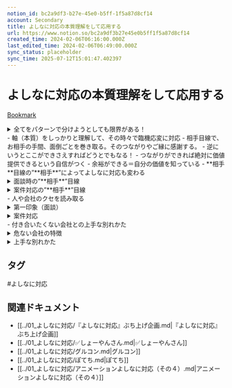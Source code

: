 ```yaml
---
notion_id: bc2a9df3-b27e-45e0-b5ff-1f5a87d8cf14
account: Secondary
title: よしなに対応の本質理解をして応用する
url: https://www.notion.so/bc2a9df3b27e45e0b5ff1f5a87d8cf14
created_time: 2024-02-06T06:16:00.000Z
last_edited_time: 2024-02-06T06:49:00.000Z
sync_status: placeholder
sync_time: 2025-07-12T15:01:47.402397
---
```

# よしなに対応の本質理解をして応用する

[Bookmark](https://mm.tt/map/2803154036?t=Xmt7v8eZCk)
<details>
<summary>全てをパターンで分けようとしても限界がある！</summary>
</details>
  - 軸（本質）をしっかりと理解して、その時々で臨機応変に対応
  - 相手目線で、お相手の手間、面倒ごとを巻き取る。そのつながりやご縁に感謝する。
  - 逆にいうとここができさえすればどうとでもなる！
  - つながりができれば絶対に価値提供できるという自信がつく
  - 余裕ができる＝自分の価値を知っている
- **相手**目線の”**相手**”によってよしなに対応も変わる
  <details>
  <summary>面談時の”**相手**”目線</summary>
  </details>
  <details>
  <summary>案件対応の”**相手**”目線</summary>
  </details>
- 人や会社のクセを読み取る
  <details>
  <summary>第一印象（面談）</summary>
  </details>
  <details>
  <summary>案件対応</summary>
  </details>
- 付き合いたくない会社との上手な別れかた
  <details>
  <summary>危ない会社の特徴</summary>
  </details>
  <details>
  <summary>上手な別れかた</summary>
  </details>

## タグ

#よしなに対応 

## 関連ドキュメント

- [[../01_よしなに対応/『よしなに対応』ぶち上げ企画.md|『よしなに対応』ぶち上げ企画]]
- [[../01_よしなに対応/✅しょーやんさん.md|✅しょーやんさん]]
- [[../01_よしなに対応/グルコン.md|グルコン]]
- [[../01_よしなに対応/ぽてち.md|ぽてち]]
- [[../01_よしなに対応/アニメーションよしなに対応（その４）.md|アニメーションよしなに対応（その４）]]
